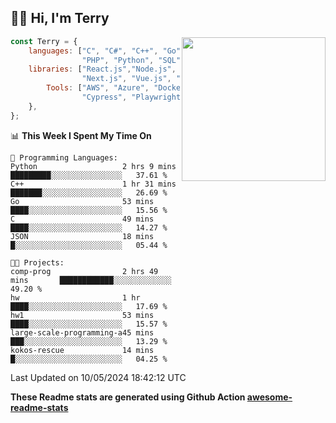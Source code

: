 <h2>👋🏻 Hi, I'm Terry</h2>

<img align='right' src="https://media.giphy.com/media/fkZukR450RQ1qnGaq9/giphy.gif" width="230">

```javascript
const Terry = {
    languages: ["C", "C#", "C++", "Go", "Java", "Javascript",
                "PHP", "Python", "SQL", "Typescript"],
    libraries: ["React.js","Node.js", ".Net", "Express.js",
                "Next.js", "Vue.js", "Astro.js", "CUDA"],
        Tools: ["AWS", "Azure", "Docker🐳", "Git", "Figma",
                "Cypress", "Playwright", "Postman", "Jira"],
    },
};
```
<!--START_SECTION:waka-->
📊 **This Week I Spent My Time On** 

```text
💬 Programming Languages: 
Python                   2 hrs 9 mins        █████████░░░░░░░░░░░░░░░░   37.61 % 
C++                      1 hr 31 mins        ███████░░░░░░░░░░░░░░░░░░   26.69 % 
Go                       53 mins             ████░░░░░░░░░░░░░░░░░░░░░   15.56 % 
C                        49 mins             ████░░░░░░░░░░░░░░░░░░░░░   14.27 % 
JSON                     18 mins             █░░░░░░░░░░░░░░░░░░░░░░░░   05.44 % 

🐱‍💻 Projects: 
comp-prog                2 hrs 49 mins       ████████████░░░░░░░░░░░░░   49.20 % 
hw                       1 hr                ████░░░░░░░░░░░░░░░░░░░░░   17.69 % 
hw1                      53 mins             ████░░░░░░░░░░░░░░░░░░░░░   15.57 % 
large-scale-programming-a45 mins             ███░░░░░░░░░░░░░░░░░░░░░░   13.29 % 
kokos-rescue             14 mins             █░░░░░░░░░░░░░░░░░░░░░░░░   04.25 % 
```


 Last Updated on 10/05/2024 18:42:12 UTC
<!--END_SECTION:waka-->

**These Readme stats are generated using Github Action [awesome-readme-stats](https://github.com/anmol098/waka-readme-stats)**
